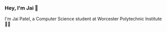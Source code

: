 ### Hey, I'm Jai 👋
I'm Jai Patel, a Computer Science student at Worcester Polytechnic Institute :man_technologist:

